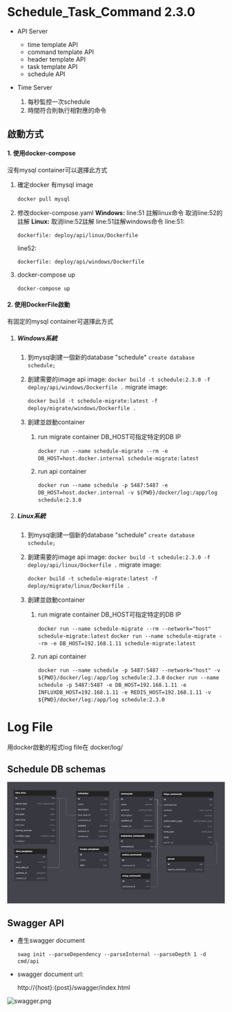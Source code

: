 # Schedule_Task_Command 2.3.0

* API Server

  * time template API
  * command template API
  * header template API
  * task template API
  * schedule API
* Time Server

  1. 每秒監控一次schedule
  2. 時間符合則執行相對應的命令

## 啟動方式

#### 1. 使用docker-compose

沒有mysql container可以選擇此方式

1. 確定docker 有mysql image

   `docker pull mysql`
2. 修改docker-compose.yaml
   **Windows:** line:51 註解linux命令 取消line:52的註解
   **Linux:** 取消line:52註解 line:51註解windows命令
   line:51:

   ```
   dockerfile: deploy/api/linux/Dockerfile
   ```

   line52:

   ```
   dockerfile: deploy/api/windows/Dockerfile
   ```
3. docker-compose up

   `docker-compose up`

#### 2. 使用DockerFile啟動

有固定的mysql container可選擇此方式

1. ##### Windows系統

   1. 到mysql創建一個新的database "schedule"
      `create database schedule;`
   2. 創建需要的image
      api image:
      `docker build -t schedule:2.3.0 -f deploy/api/windows/Dockerfile .`
      migrate image:

      `docker build -t schedule-migrate:latest -f deploy/migrate/windows/Dockerfile .`
   3. 創建並啟動container

      1. run migrate container
         DB_HOST可指定特定的DB IP

         `docker run --name schedule-migrate --rm -e DB_HOST=host.docker.internal schedule-migrate:latest`
      2. run api container

         `docker run --name schedule -p 5487:5487 -e DB_HOST=host.docker.internal -v ${PWD}/docker/log:/app/log schedule:2.3.0`
2. ##### Linux系統

   1. 到mysql創建一個新的database "schedule"
      `create database schedule;`
   2. 創建需要的image
      api image:
      `docker build -t schedule:2.3.0 -f deploy/api/linux/Dockerfile .`
      migrate image:

      `docker build -t schedule-migrate:latest -f deploy/migrate/linux/Dockerfile .`
   3. 創建並啟動container

      1. run migrate container
         DB_HOST可指定特定的DB IP

         `docker run --name schedule-migrate --rm --network="host" schedule-migrate:latest`
         `docker run --name schedule-migrate --rm -e DB_HOST=192.168.1.11 schedule-migrate:latest`
      2. run api container

         `docker run --name schedule -p 5487:5487 --network="host" -v ${PWD}/docker/log:/app/log schedule:2.3.0`
         `docker run --name schedule -p 5487:5487 -e DB_HOST=192.168.1.11 -e INFLUXDB_HOST=192.168.1.11 -e REDIS_HOST=192.168.1.11 -v ${PWD}/docker/log:/app/log schedule:2.3.0`

# Log File

用docker啟動的程式log file在  docker/log/

## Schedule DB schemas

![db_schedule.png](image/db_schedule.png?t=1660386742232)

## Swagger API

* 產生swagger document

  ```
  swag init --parseDependency --parseInternal --parseDepth 1 -d cmd/api
  ````
* swagger document url:

  http://{host}:{post}/swagger/index.html

![swagger.png](image/swagger.png)
